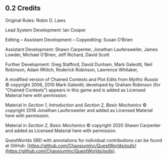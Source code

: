 ## 0.2 Credits

Original Rules: Robin D. Laws

Lead System Development: Ian Cooper

Editing – Assistant Development – Copyediting: Susan O’Brien

Assistant Development: Shawn Carpenter, Jonathan Laufersweiler, James Lowder, Michael O’Brien, Jeff Richard, David Scott

Further Development: Greg Stafford, David Dunham, Mark Galeotti, Neil Robinson, Adam RKitch, Roderick Robinson, Lawrence Whitaker,  

A modified version of Chained Contests and Plot Edits from *Mythic Russia* © copyright 2006, 2010 Mark Galeotti; developed by Graham Robinson (for “Chained Contests”) appears in this game and is added as Licensed Material here with permission.

Material in *Section 1, Introduction* and *Section 2, Basic Mechanics* © copyright 2018 Jonathan Laufersweiler and added as Licensed Material here with permission.

Material in *Section 2, Basic Mechanics* © copyright 2020 Shawn Carpenter and added as Licensed Material here with permission.

QuestWorlds SRD with annotations for individual contributions can be found at GitHub: [https://github.com/ChaosiumInc/QuestWorlds/pulls](https://github.com/ChaosiumInc/QuestWorlds/pulls).

